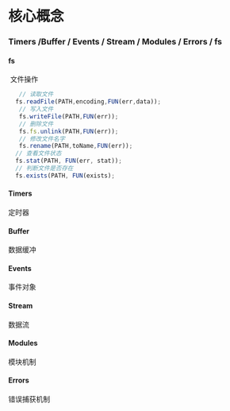 # 核心概念 
### Timers /Buffer / Events / Stream / Modules / Errors / fs


#### fs
  文件操作
  ```js
    // 读取文件
    fs.readFile(PATH,encoding,FUN(err,data));
    // 写入文件
    fs.writeFile(PATH,FUN(err));
    // 删除文件
    fs.fs.unlink(PATH,FUN(err));
    // 修改文件名字
    fs.rename(PATH,toName,FUN(err));
    // 查看文件状态
    fs.stat(PATH, FUN(err, stat));
    // 判断文件是否存在
    fs.exists(PATH, FUN(exists);
  ```
#### Timers
  定时器

#### Buffer
  数据缓冲

#### Events
  事件对象
     
#### Stream
  数据流

#### Modules
  模块机制

#### Errors
  错误捕获机制
